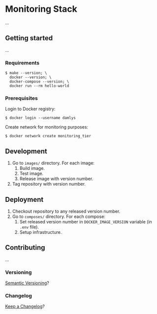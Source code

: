 Monitoring Stack
===

...

## Getting started

...

### Requirements

```
$ make --version; \
  docker --version; \
  docker-compose --version; \
  docker run --rm hello-world
```

### Prerequisites

Login to Docker registry:

```
$ docker login --username damlys
```

Create network for monitoring purposes:

```
$ docker network create monitoring_tier
```

## Development

1. Go to `images/` directory. For each image:
    1. Build image.
    1. Test image.
    1. Release image with version number.
1. Tag repository with version number.

## Deployment

1. Checkout repository to any released version number.
1. Go to `composes/` directory. For each compose:
    1. Set released version number in `DOCKER_IMAGE_VERSION` variable (in `.env` file).
    1. Setup infrastructure.

## Contributing

...

### Versioning

[Semantic Versioning](http://semver.org/)?

### Changelog

[Keep a Changelog](https://keepachangelog.com/)?
